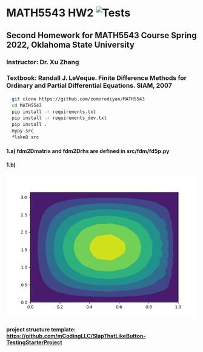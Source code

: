 # MATH5543 HW2 ![Tests](https://github.com/mCodingLLC/SlapThatLikeButton-TestingStarterProject/actions/workflows/tests.yml/badge.svg)
## Second Homework for MATH5543 Course Spring 2022, Oklahoma State University
### Instructor: Dr. Xu Zhang
### Textbook: Randall J. LeVeque. Finite Difference Methods for Ordinary and Partial Differential Equations. SIAM, 2007


<!-- Code Blocks -->
```bash
  git clone https://github.com/zomorodiyan/MATH5543
  cd MATH5543
  pip install -r requirements.txt
  pip install -r requirements_dev.txt
  pip install .
  mypy src
  flake8 src
```
#### 1.a)  fdm2Dmatrix and fdm2Drhs are defined in src/fdm/fd5p.py
#### 1.b)
![Alt text](./Plots/1b_contour.png?raw=true "Title")



#### project structure template: https://github.com/mCodingLLC/SlapThatLikeButton-TestingStarterProject
